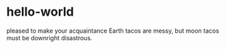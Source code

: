 # hello-world
pleased to make your acquaintance
Earth tacos are messy, but moon tacos must be downright disastrous.

